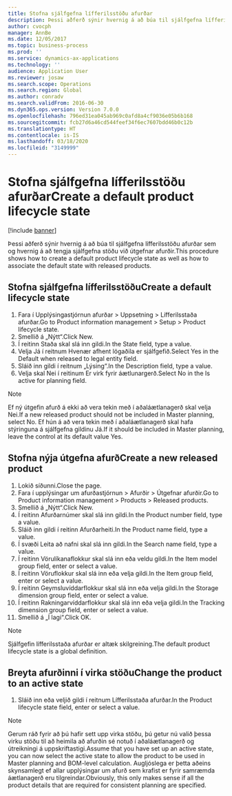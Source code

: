 ```yaml
---
title: Stofna sjálfgefna lífferilsstöðu afurðar
description: Þessi aðferð sýnir hvernig á að búa til sjálfgefna lífferilsstöðu afurðar sem og hvernig á að tengja sjálfgefna stöðu við útgefnar afurðir.
author: cvocph
manager: AnnBe
ms.date: 12/05/2017
ms.topic: business-process
ms.prod: ''
ms.service: dynamics-ax-applications
ms.technology: ''
audience: Application User
ms.reviewer: josaw
ms.search.scope: Operations
ms.search.region: Global
ms.author: conradv
ms.search.validFrom: 2016-06-30
ms.dyn365.ops.version: Version 7.0.0
ms.openlocfilehash: 796ed31ea045ab969c0afd8a4cf9036e05b6b168
ms.sourcegitcommit: fcb27d6a46cd544feef34f6ec7607bdd46b0c12b
ms.translationtype: HT
ms.contentlocale: is-IS
ms.lasthandoff: 03/18/2020
ms.locfileid: "3149999"
---
```

# <a name="create-a-default-product-lifecycle-state"></a><span data-ttu-id="dc2a6-103">Stofna sjálfgefna lífferilsstöðu afurðar</span><span class="sxs-lookup"><span data-stu-id="dc2a6-103">Create a default product lifecycle state</span></span>

[!include [banner](../../includes/banner.md)]

<span data-ttu-id="dc2a6-104">Þessi aðferð sýnir hvernig á að búa til sjálfgefna lífferilsstöðu afurðar sem og hvernig á að tengja sjálfgefna stöðu við útgefnar afurðir.</span><span class="sxs-lookup"><span data-stu-id="dc2a6-104">This procedure shows how to create a default product lifecycle state as well as how to associate the default state with released products.</span></span>


## <a name="create-a-default-lifecycle-state"></a><span data-ttu-id="dc2a6-105">Stofna sjálfgefna lífferilsstöðu</span><span class="sxs-lookup"><span data-stu-id="dc2a6-105">Create a default lifecycle state</span></span>
1. <span data-ttu-id="dc2a6-106">Fara í Upplýsingastjórnun afurðar > Uppsetning > Lífferilsstaða afurðar.</span><span class="sxs-lookup"><span data-stu-id="dc2a6-106">Go to Product information management > Setup > Product lifecycle state.</span></span>
2. <span data-ttu-id="dc2a6-107">Smellið á „Nýtt“.</span><span class="sxs-lookup"><span data-stu-id="dc2a6-107">Click New.</span></span>
3. <span data-ttu-id="dc2a6-108">Í reitinn Staða skal slá inn gildi.</span><span class="sxs-lookup"><span data-stu-id="dc2a6-108">In the State field, type a value.</span></span>
4. <span data-ttu-id="dc2a6-109">Velja Já í reitnum Hvenær afhent lögaðila er sjálfgefið.</span><span class="sxs-lookup"><span data-stu-id="dc2a6-109">Select Yes in the Default when released to legal entity field.</span></span>
5. <span data-ttu-id="dc2a6-110">Sláið inn gildi í reitnum „Lýsing“.</span><span class="sxs-lookup"><span data-stu-id="dc2a6-110">In the Description field, type a value.</span></span>
6. <span data-ttu-id="dc2a6-111">Velja skal Nei í reitinum Er virk fyrir áætlunargerð.</span><span class="sxs-lookup"><span data-stu-id="dc2a6-111">Select No in the Is active for planning field.</span></span>

> [!NOTE]
> <span data-ttu-id="dc2a6-112">Ef ný útgefin afurð á ekki að vera tekin með í aðaláætlanagerð skal velja Nei.</span><span class="sxs-lookup"><span data-stu-id="dc2a6-112">If a new released product should not be included in Master planning, select No.</span></span> <span data-ttu-id="dc2a6-113">Ef hún á að vera tekin með í aðaláætlanagerð skal hafa stýringuna á sjálfgefna gildinu Já.</span><span class="sxs-lookup"><span data-stu-id="dc2a6-113">If it should be included in Master planning, leave the control at its default value Yes.</span></span>  

## <a name="create-a-new-released-product"></a><span data-ttu-id="dc2a6-114">Stofna nýja útgefna afurð</span><span class="sxs-lookup"><span data-stu-id="dc2a6-114">Create a new released product</span></span>
1. <span data-ttu-id="dc2a6-115">Lokið síðunni.</span><span class="sxs-lookup"><span data-stu-id="dc2a6-115">Close the page.</span></span>
2. <span data-ttu-id="dc2a6-116">Fara í upplýsingar um afurðastjórnun > Afurðir > Útgefnar afurðir.</span><span class="sxs-lookup"><span data-stu-id="dc2a6-116">Go to Product information management > Products > Released products.</span></span>
3. <span data-ttu-id="dc2a6-117">Smellið á „Nýtt“.</span><span class="sxs-lookup"><span data-stu-id="dc2a6-117">Click New.</span></span>
4. <span data-ttu-id="dc2a6-118">Í reitinn Afurðarnúmer skal slá inn gildi.</span><span class="sxs-lookup"><span data-stu-id="dc2a6-118">In the Product number field, type a value.</span></span>
5. <span data-ttu-id="dc2a6-119">Sláið inn gildi í reitinn Afurðarheiti.</span><span class="sxs-lookup"><span data-stu-id="dc2a6-119">In the Product name field, type a value.</span></span>
6. <span data-ttu-id="dc2a6-120">Í svæði Leita að nafni skal slá inn gildi.</span><span class="sxs-lookup"><span data-stu-id="dc2a6-120">In the Search name field, type a value.</span></span>
7. <span data-ttu-id="dc2a6-121">Í reitinn Vörulíkanaflokkur skal slá inn eða veldu gildi.</span><span class="sxs-lookup"><span data-stu-id="dc2a6-121">In the Item model group field, enter or select a value.</span></span>
8. <span data-ttu-id="dc2a6-122">Í reitinn Vöruflokkur skal slá inn eða velja gildi.</span><span class="sxs-lookup"><span data-stu-id="dc2a6-122">In the Item group field, enter or select a value.</span></span>
9. <span data-ttu-id="dc2a6-123">Í reitinn Geymsluvíddarflokkur skal slá inn eða velja gildi.</span><span class="sxs-lookup"><span data-stu-id="dc2a6-123">In the Storage dimension group field, enter or select a value.</span></span>
10. <span data-ttu-id="dc2a6-124">Í reitinn Rakningarvíddarflokkur skal slá inn eða velja gildi.</span><span class="sxs-lookup"><span data-stu-id="dc2a6-124">In the Tracking dimension group field, enter or select a value.</span></span>
11. <span data-ttu-id="dc2a6-125">Smellið á „Í lagi“.</span><span class="sxs-lookup"><span data-stu-id="dc2a6-125">Click OK.</span></span>

> [!NOTE]
> <span data-ttu-id="dc2a6-126">Sjálfgefin lífferilsstaða afurðar er altæk skilgreining.</span><span class="sxs-lookup"><span data-stu-id="dc2a6-126">The default product lifecycle state is a global definition.</span></span>  

## <a name="change-the-product-to-an-active-state"></a><span data-ttu-id="dc2a6-127">Breyta afurðinni í virka stöðu</span><span class="sxs-lookup"><span data-stu-id="dc2a6-127">Change the product to an active state</span></span>
1. <span data-ttu-id="dc2a6-128">Sláið inn eða veljið gildi í reitnum Lífferilsstaða afurðar.</span><span class="sxs-lookup"><span data-stu-id="dc2a6-128">In the Product lifecycle state field, enter or select a value.</span></span>

> [!NOTE]
> <span data-ttu-id="dc2a6-129">Gerum ráð fyrir að þú hafir sett upp virka stöðu, þú getur nú valið þessa virku stöðu til að heimila að afurðin sé notuð í aðaláætlanagerð og útreikningi á uppskriftastigi.</span><span class="sxs-lookup"><span data-stu-id="dc2a6-129">Assume that you have set up an active state, you can now select the active state to allow the product to be used in Master planning and BOM-level calculation.</span></span> <span data-ttu-id="dc2a6-130">Augljóslega er þetta aðeins skynsamlegt ef allar upplýsingar um afurð sem krafist er fyrir samræmda áætlanagerð eru tilgreindar.</span><span class="sxs-lookup"><span data-stu-id="dc2a6-130">Obviously, this only makes sense if all the product details that are required for consistent planning are specified.</span></span>  

